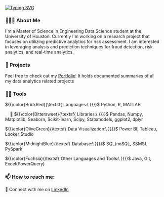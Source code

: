 [![Typing SVG](https://readme-typing-svg.herokuapp.com?font=Montserrat&weight=500&size=23&pause=1000&color=F0AC2D&width=523&lines=%F0%9F%91%8B%F0%9F%8F%BC+Hi!+My+name+is+Annabelle+Kanchirathingal+)](https://git.io/typing-svg)

### 🙋🏽‍♀️ About Me 
I'm a Master of Science in Engineering Data Science student at the University of Houston. Currently I'm working on a research project that focuses on utilizing predictive analytics for risk assessment. I am interested in leveraging analysis and prediction techniques for fraud detection, risk analytics, and real-time analytics.

### 🎯 Projects
Feel free to check out my [Portfolio](https://github.com/annabellekanch/Portfolio)! It holds documented summaries of all my data analytics related projects

### ✍🏼 Tools
${{\color{BrickRed}\{\textsf{  Languages:\ \}}}}\$ Python, R, MATLAB

&nbsp;&nbsp;&nbsp; 🔸 ${{\color{Bittersweet}\{\textsf{  Libraries:\ \}}}}\$ Pandas, Numpy, Matplotlib, Seaborn, Scikit-learn, Scipy, Statsmodels, ggplot2, dplyr

${{\color{OliveGreen}\{\textsf{  Data Visualization:\ \}}}}\$ Power BI, Tableau, Looker Studio

${{\color{MidnightBlue}\{\textsf{  Database:\ \}}}}\$ SQL(noSQL, SSMS), PySpark

${{\color{Fuchsia}\{\textsf{  Other Languages and Tools:\ \}}}}\$ Java, Git, Excel(PowerQuery)

### 📫 How to reach me:
&#x1F539; Connect with me on [LinkedIn](https://www.linkedin.com/in/annabellekanch/)
